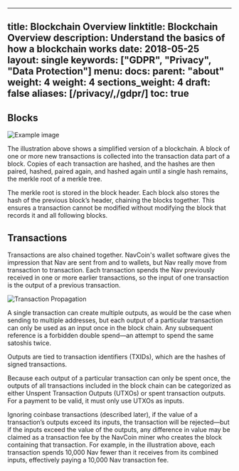 

---
title: Blockchain Overview
linktitle: Blockchain Overview
description: Understand the basics of how a blockchain works
date: 2018-05-25
layout: single
keywords: ["GDPR", "Privacy", "Data Protection"]
menu:
  docs:
    parent: "about"
    weight: 4
weight: 4
sections_weight: 4
draft: false
aliases: [/privacy/,/gdpr/]
toc: true
---
## Blocks
![Example image](/img/en-blockchain-overview.svg)

The illustration above shows a simplified version of a blockchain. A block of one or more new transactions is collected into the transaction data part of a block. Copies of each transaction are hashed, and the hashes are then paired, hashed, paired again, and hashed again until a single hash remains, the merkle root of a merkle tree.

The merkle root is stored in the block header. Each block also stores the hash of the previous block’s header, chaining the blocks together. This ensures a transaction cannot be modified without modifying the block that records it and all following blocks.

## Transactions
Transactions are also chained together. NavCoin's wallet software gives the impression that Nav are sent from and to wallets, but Nav really move from transaction to transaction. Each transaction spends the Nav previously received in one or more earlier transactions, so the input of one transaction is the output of a previous transaction.

![Transaction Propagation](/img/en-transaction-propagation.svg)

A single transaction can create multiple outputs, as would be the case when sending to multiple addresses, but each output of a particular transaction can only be used as an input once in the block chain. Any subsequent reference is a forbidden double spend—an attempt to spend the same satoshis twice.

Outputs are tied to transaction identifiers (TXIDs), which are the hashes of signed transactions.

Because each output of a particular transaction can only be spent once, the outputs of all transactions included in the block chain can be categorized as either Unspent Transaction Outputs (UTXOs) or spent transaction outputs. For a payment to be valid, it must only use UTXOs as inputs.

Ignoring coinbase transactions (described later), if the value of a transaction’s outputs exceed its inputs, the transaction will be rejected—but if the inputs exceed the value of the outputs, any difference in value may be claimed as a transaction fee by the NavCoin miner who creates the block containing that transaction. For example, in the illustration above, each transaction spends 10,000 Nav fewer than it receives from its combined inputs, effectively paying a 10,000 Nav transaction fee.